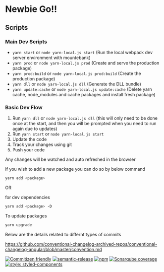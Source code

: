 # Newbie Go!!

## Scripts

### Main Dev Scripts

* `yarn start` or `node yarn-local.js start` (Run the local webpack dev server environment with mountebank)
* `yarn prod` or `node yarn-local.js prod` (Create and serve the production package)
* `yarn prod:build` or `node yarn-local.js prod:build` (Create the production package)
* `yarn dll` or `node yarn-local.js dll` (Generate the DLL bundle)
* `yarn update:cache` or `node yarn-local.js update:cache` (Delete yarn cache, node_modules and cache packages and install fresh package)

### Basic Dev Flow

1. Run `yarn dll` or `node yarn-local.js dll` (this will only need to be done once at the start, and then you will be prompted when you need to run again due to updates)
2. Run `yarn start` or `node yarn-local.js start`
3. Update the code
4. Track your changes using git
5. Push your code

Any changes will be watched and auto refreshed in the browser

If you wish to add a new package you can do so by below command
```sh
yarn add <package>
```
OR

for dev dependencies
```sh
yarn add <package> -D
```


To update packages
```sh
yarn upgrade 
```

Below are the details related to differnt types of commits

https://github.com/conventional-changelog-archived-repos/conventional-changelog-angular/blob/master/convention.md

[![Commitizen friendly](https://img.shields.io/badge/commitizen-friendly-brightgreen.svg)](http://commitizen.github.io/cz-cli/)
[![semantic-release](https://img.shields.io/badge/%20%20%F0%9F%93%A6%F0%9F%9A%80-semantic--release-e10079.svg)](https://github.com/leonardoanalista/corp-semantic-release)
[![npm](https://img.shields.io/npm/l/express.svg)]()
[![Sonarqube coverage](https://img.shields.io/badge/dynamic/.svg?label=SonarQube%20Coverage&colorB=brightgreen&prefix=&suffix=&query=&uri=Test)](https://dcsonarqube.service.dev/dashboard?id=csp-javascript-ui-anz-id-hub%3Adevelop)
[![style: styled-components](https://img.shields.io/badge/style-%F0%9F%92%85%20styled--components-orange.svg?colorB=007dba&colorA=db748e)](https://github.com/styled-components/styled-components)